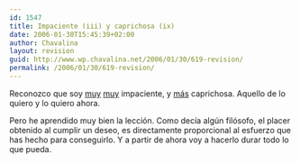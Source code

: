 ```yaml
---
id: 1547
title: Impaciente (iii) y caprichosa (ix)
date: 2006-01-30T15:45:39+02:00
author: Chavalina
layout: revision
guid: http://www.wp.chavalina.net/2006/01/30/619-revision/
permalink: /2006/01/30/619-revision/
---
```

Reconozco que soy <a href="http://www.chavalina.net/comentar.php?idpost=247" target="_blank">muy</a> <a href="http://www.chavalina.net/comentar.php?idpost=474" target="_blank">muy</a> impaciente, y <a href="http://www.chavalina.net/archivos.php?patron=caprichosa&#038;buscar=busca#listado" target="_blank">más</a> caprichosa. Aquello de lo quiero y lo quiero ahora.

Pero he aprendido muy bien la lección. Como decía algún filósofo, el placer obtenido al cumplir un deseo, es directamente proporcional al esfuerzo que has hecho para conseguirlo. Y a partir de ahora voy a hacerlo durar todo lo que pueda.